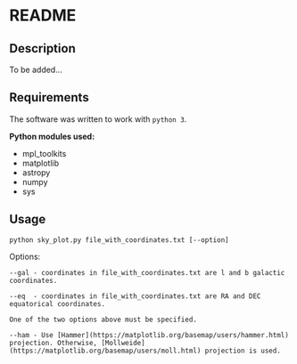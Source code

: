# README

## Description

To be added...

## Requirements
The software was written to work with `python 3`. 

**Python modules used:**

- mpl_toolkits
- matplotlib
- astropy
- numpy
- sys


## Usage

`python sky_plot.py file_with_coordinates.txt [--option]`

Options:
```
--gal - coordinates in file_with_coordinates.txt are l and b galactic coordinates. 

--eq  - coordinates in file_with_coordinates.txt are RA and DEC equatorical coordinates.

One of the two options above must be specified.

--ham - Use [Hammer](https://matplotlib.org/basemap/users/hammer.html) projection. Otherwise, [Mollweide](https://matplotlib.org/basemap/users/moll.html) projection is used.
```
